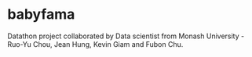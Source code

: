 # babyfama
Datathon project collaborated by Data scientist from Monash University - Ruo-Yu Chou, Jean Hung, Kevin Giam and Fubon Chu.
